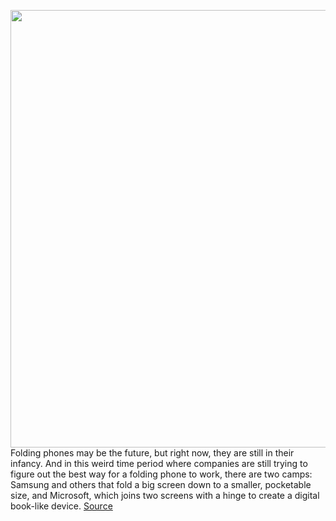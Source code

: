 <img src='https://cdn.vox-cdn.com/thumbor/UWq49bqcEnDDQ9KMnoI5nB3DoBQ=/0x0:2040x1360/1200x675/filters:focal(857x517:1183x843)/cdn.vox-cdn.com/uploads/chorus_image/image/70025336/dseifert_211017_4814_0006.0.jpg' width='700px' /><br/>
Folding phones may be the future, but right now, they are still in their infancy. And in this weird time period where companies are still trying to figure out the best way for a folding phone to work, there are two camps: Samsung and others that fold a big screen down to a smaller, pocketable size, and Microsoft, which joins two screens with a hinge to create a digital book-like device.
<a href='https://www.theverge.com/22738082/microsoft-surface-duo-2-review-folding-phone-dual-screen-multitasking'> Source <a/>